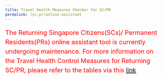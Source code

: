 ```yaml
---
title: Travel Health Measures Checker for SC/PR
permalink: /sc-pr/online-assistant
---
```


<p style="line-height:1.5; font-size:20px; color:red;">The Returning Singapore Citizens(SCs)/ Permanent Residents(PRs) online assistant tool is currently undergoing maintenance. For more information on the Travel Health Control Measures for Returning SC/PR, please refer to the tables via this <a href="https://safetravel.ica.gov.sg/sc-pr/shn-and-swab-summary">link</a></p>

<!-- <iframe width="100%" height="2000px" src="https://www.checkfirst.gov.sg/c/79505721-0c3a-4cde-a659-782d7ffbde6d" frameborder="0" allow="accelerometer; autoplay; clipboard-write; encrypted-media; gyroscope; picture-in-picture" allowfullscreen></iframe>-->

